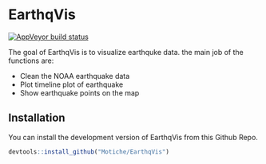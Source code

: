 EarthqVis
================

<!-- README.md is generated from README.Rmd. Please edit that file -->


<!-- badges: start -->
[![AppVeyor build status](https://ci.appveyor.com/api/projects/status/github/Motiche/earthqvis-l3cd2?branch=main&svg=true)](https://ci.appveyor.com/project/Motiche/earthqvis-l3cd2)
<!-- badges: end -->

The goal of EarthqVis is to visualize earthquke data. the main job of the functions are:
- Clean the NOAA earthquake data
- Plot timeline plot of earthquake
- Show earthquake points on the map

## Installation

You can install the development version of EarthqVis from this Github
Repo.

``` r
devtools::install_github("Motiche/EarthqVis")
```
